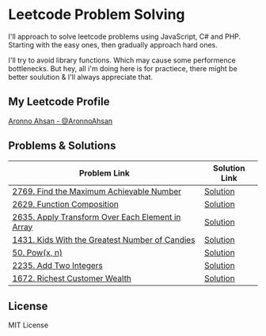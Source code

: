 # Leetcode Problem Solving

I'll approach to solve leetcode problems using JavaScript, C# and PHP.
Starting with the easy ones, then gradually approach hard ones.

I'll try to avoid library functions. Which may cause some performence bottlenecks. But hey, all i'm doing here is for practiece, there might be better soulution & I'll always appreciate that.

## My Leetcode Profile

[Aronno Ahsan - @AronnoAhsan](https://leetcode.com/aronnoahsan/)

## Problems & Solutions

| Problem Link                                                                                                                  | Solution Link                                                                    |
| ----------------------------------------------------------------------------------------------------------------------------- | -------------------------------------------------------------------------------- |
| [2769. Find the Maximum Achievable Number](https://leetcode.com/problems/find-the-maximum-achievable-numberdescription/)      | [Solution](https://github.com/aronnoahsan/ProblemSolving/blob/main/2769/2769.js) |
| [2629. Function Composition](https://leetcode.com/problems/function-composition/)                                             | [Solution](https://github.com/aronnoahsan/ProblemSolving/blob/main/2629/2629.js) |
| [2635. Apply Transform Over Each Element in Array](https://leetcode.com/problems/apply-transform-over-each-element-in-array/) | [Solution](https://github.com/aronnoahsan/ProblemSolving/blob/main/2635/2635.js) |
| [1431. Kids With the Greatest Number of Candies](https://leetcode.com/problems/kids-with-the-greatest-number-of-candies/)     | [Solution](https://github.com/aronnoahsan/ProblemSolving/blob/main/1431/1431.js) |
| [50. Pow(x, n)](https://leetcode.com/problems/powx-n/description/)                                                            | [Solution](https://github.com/aronnoahsan/ProblemSolving/blob/main/50/50.js)     |
| [2235. Add Two Integers](https://leetcode.com/problems/add-two-integers/)                                                     | [Solution](https://github.com/aronnoahsan/ProblemSolving/blob/main/2235/2235.js) |
| [1672. Richest Customer Wealth](https://leetcode.com/problems/richest-customer-wealth/)                                       | [Solution](https://github.com/aronnoahsan/ProblemSolving/blob/main/1672/1672.js) |

## License

MIT License
